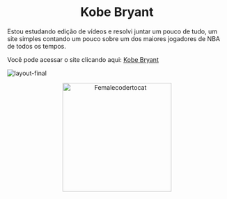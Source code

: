 <h1 align="center">Kobe Bryant</h1>
<p>Estou estudando edição de vídeos e resolvi juntar um pouco de tudo, um site simples contando um pouco sobre um dos maiores jogadores de NBA de todos os tempos.</p>

Você pode acessar o site clicando aqui: <a href="https://juliabb.github.io/kobe-bryant/">Kobe Bryant</a>

![layout-final](https://user-images.githubusercontent.com/68789655/130874392-e56332d4-0e52-48e5-ae94-7533ec4e87e0.jpeg)

<p align="center"><a href="https://octodex.github.com/femalecodertocat/" target="_blank"> <img src="https://octodex.github.com/images/femalecodertocat.png" alt="Femalecodertocat" width="250" height="250"></a></p>
